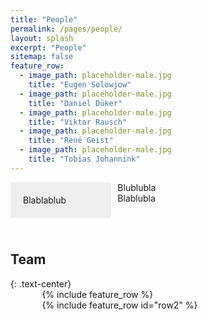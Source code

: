```yaml
---
title: "People"
permalink: /pages/people/
layout: splash
excerpt: "People"
sitemap: false
feature_row:
  - image_path: placeholder-male.jpg
    title: "Eugen Solowjow"
  - image_path: placeholder-male.jpg
    title: "Daniel Düker"
  - image_path: placeholder-male.jpg
    title: "Viktor Rausch"
  - image_path: placeholder-male.jpg
    title: "René Geist"
  - image_path: placeholder-male.jpg
    title: "Tobias Johannink"
---
```


<style>
body{
}
 .box1, .box2 .box3 {
     float: left;
     width: 32%;
     margin-right: 2%;
     padding: 20px;
     background: #eee;
     box-sizing: border-box;
}

.box3 {
     margin-right: 0;
}

</style>

<div class="box1">Blablablub</div>
<div class="box2">Blublubla</div>
<div class="box3">Blablubla</div>

<br><br>

<h2>Team</h2>
{: .text-center}

<div style="width:80%;margin:auto;">{% include feature_row %}</div>
<div style="width:80%;margin:auto;">{% include feature_row id="row2" %}</div>
